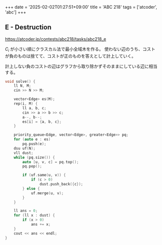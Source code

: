 +++
date = '2025-02-02T01:27:51+09:00'
title = 'ABC 218'
tags = ['atcoder', 'abc']
+++

## E - Destruction

<https://atcoder.jp/contests/abc218/tasks/abc218_e>

$C_i$ が小さい順にクラスカル法で最小全域木を作る。
使わない辺のうち、コストが負のものは捨てて、コストが正のものを答えとして計上していく。

計上しない負のコストの辺はグラフから取り除かずそのままにしている辺に相当する。

```cpp
void solve() {
    ll N, M;
    cin >> N >> M;

    vector<Edge> es(M);
    rep(i, M) {
        ll a, b, c;
        cin >> a >> b >> c;
        a--, b--;
        es[i] = {a, b, c};
    }

    priority_queue<Edge, vector<Edge>, greater<Edge>> pq;
    for (auto e : es)
        pq.push(e);
    dsu uf(N);
    vll dust;
    while (pq.size()) {
        auto [u, v, c] = pq.top();
        pq.pop();

        if (uf.same(u, v)) {
            if (c > 0)
                dust.push_back({c});
        } else {
            uf.merge(u, v);
        }
    }

    ll ans = 0;
    for (ll x : dust) {
        if (x > 0)
            ans += x;
    }
    cout << ans << endl;
}
```
